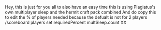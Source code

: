 Hey, this is just for you all to also have an easy time this is using Plagiatus's own multiplayer sleep and the hermit craft pack combined
And do copy this to edit the % of players needed because the defualt is not for 2 players  
/scoreboard players set requiredPercent multSleep.count XX
